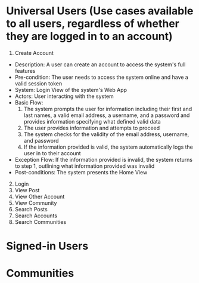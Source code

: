 # Universal Users (Use cases available to all users, regardless of whether they are logged in to an account)
1. Create Account
  - Description: A user can create an account to access the system's full features
  - Pre-condition: The user needs to access the system online and have a valid session token
  - System: Login View of the system's Web App
  - Actors: User interacting with the system
  - Basic Flow:
    1. The system prompts the user for information including their first and last names, a valid email address, a username, and a password and provides information specifying what defined valid data
    2. The user provides information and attempts to proceed
    3. The system checks for the validity of the email address, username, and password
    4. If the information provided is valid, the system automatically logs the user in to their account
  - Exception Flow: If the information provided is invalid, the system returns to step 1, outlining what information provided was invalid
  - Post-conditions: The system presents the Home View
2. Login
3. View Post
4. View Other Account
5. View Community
6. Search Posts
7. Search Accounts
8. Search Communities
# Signed-in Users

# Communities
